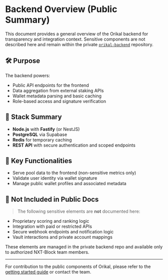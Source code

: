 # Backend Overview (Public Summary)

This document provides a general overview of the Orikal backend for transparency and integration context. Sensitive components are not described here and remain within the private [`orikal-backend`](https://github.com/NXT-Block/orikal-backend) repository.

## 🛠 Purpose
The backend powers:
- Public API endpoints for the frontend
- Data aggregation from external staking APIs
- Wallet metadata parsing and basic caching
- Role-based access and signature verification

## 🔧 Stack Summary
- **Node.js** with **Fastify** (or NestJS)
- **PostgreSQL** via Supabase
- **Redis** for temporary caching
- **REST API** with secure authentication and scoped endpoints

## 🔄 Key Functionalities
- Serve pool data to the frontend (non-sensitive metrics only)
- Validate user identity via wallet signature
- Manage public wallet profiles and associated metadata

## 🚧 Not Included in Public Docs
> The following sensitive elements are **not** documented here:
- Proprietary scoring and ranking logic
- Integration with paid or restricted APIs
- Secure webhook endpoints and notification logic
- Vault interactions and private account mappings

These elements are managed in the private backend repo and available only to authorized NXT-Block team members.

---

For contribution to the public components of Orikal, please refer to the [getting started guide](./getting-started.md) or contact the team.
